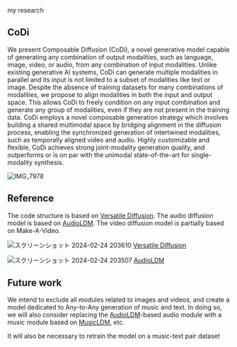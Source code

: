 my research

## CoDi

We present Composable Diffusion (CoDi), a novel generative model capable of generating any combination of output modalities, such as language, image, video, or audio, from any combination of input modalities. Unlike existing generative AI systems, CoDi can generate multiple modalities in parallel and its input is not limited to a subset of modalities like text or image. Despite the absence of training datasets for many combinations of modalities, we propose to align modalities in both the input and output space. This allows CoDi to freely condition on any input combination and generate any group of modalities, even if they are not present in the training data. CoDi employs a novel composable generation strategy which involves building a shared multimodal space by bridging alignment in the diffusion process, enabling the synchronized generation of intertwined modalities, such as temporally aligned video and audio. Highly customizable and flexible, CoDi achieves strong joint-modality generation quality, and outperforms or is on par with the unimodal state-of-the-art for single-modality synthesis.

![IMG_7978](https://github.com/NakataKoo/music-text-multimodal-diffusion/assets/59306727/9ea2349d-52a1-4650-82df-12b85da695db)


## Reference
The code structure is based on [Versatile Diffusion](https://github.com/SHI-Labs/Versatile-Diffusion). The audio diffusion model is based on [AudioLDM](https://github.com/haoheliu/AudioLDM). The video diffusion model is partially based on Make-A-Video.

![スクリーンショット 2024-02-24 203610](https://github.com/NakataKoo/music-text-multimodal-diffusion/assets/59306727/298197d2-82b6-4bc3-a3dc-80a83d1356e8)
[Versatile Diffusion](https://github.com/SHI-Labs/Versatile-Diffusion)

![スクリーンショット 2024-02-24 203507](https://github.com/NakataKoo/music-text-multimodal-diffusion/assets/59306727/bdfb42ae-cefb-49c9-b601-4d72a386410b)
[AudioLDM](https://github.com/haoheliu/AudioLDM)

## Future work

We intend to exclude all modules related to images and videos, and create a model dedicated to Any-to-Any generation of music and text. In doing so, we will also consider replacing the [AudioLDM](https://github.com/haoheliu/AudioLDM)-based audio module with a music module based on [MusicLDM](https://github.com/RetroCirce/MusicLDM/tree/main), etc.

It will also be necessary to retrain the model on a music-text pair dataset
